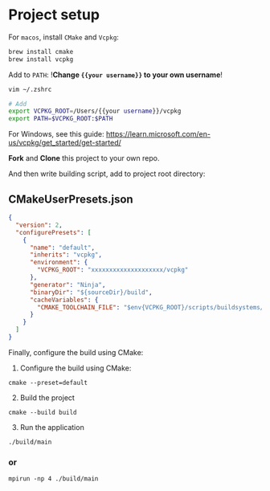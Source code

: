 # Project setup
For `macos`, install `CMake` and `Vcpkg`:
```bash
brew install cmake
brew install vcpkg
```
Add to `PATH`:
!**Change `{{your username}}` to your own username**!
```bash
vim ~/.zshrc

# Add
export VCPKG_ROOT=/Users/{{your username}}/vcpkg
export PATH=$VCPKG_ROOT:$PATH
```

For Windows, see this guide: https://learn.microsoft.com/en-us/vcpkg/get_started/get-started/

**Fork** and **Clone** this project to your own repo.

And then write building script, add to project root directory:
## CMakeUserPresets.json
```json
{
  "version": 2,
  "configurePresets": [
    {
      "name": "default",
      "inherits": "vcpkg",
      "environment": {
        "VCPKG_ROOT": "xxxxxxxxxxxxxxxxxxxx/vcpkg"
      },
      "generator": "Ninja",
      "binaryDir": "${sourceDir}/build",
      "cacheVariables": {
        "CMAKE_TOOLCHAIN_FILE": "$env{VCPKG_ROOT}/scripts/buildsystems/vcpkg.cmake"
      }
    }
  ]
}

```

Finally, configure the build using CMake:

1.  Configure the build using CMake:
```
cmake --preset=default
```
2. Build the project
```
cmake --build build
```
3. Run the application
```
./build/main
```
### or
```
mpirun -np 4 ./build/main
```